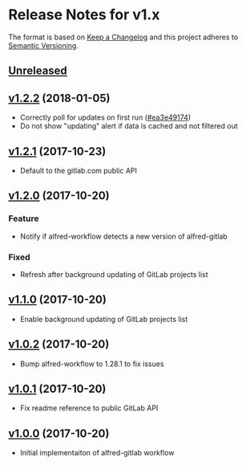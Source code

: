 # Release Notes for v1.x

The format is based on [Keep a Changelog](http://keepachangelog.com/en/1.0.0/)
and this project adheres to [Semantic Versioning](http://semver.org/spec/v2.0.0.html).

## [Unreleased]

## [v1.2.2] (2018-01-05)
* Correctly poll for updates on first run ([#ea3e49174](https://github.com/lukewaite/alfred-gitlab/commit/ea3e49174ac000649c692a064910b3c5c0c7834b))
* Do not show "updating" alert if data is cached and not filtered out

## [v1.2.1] (2017-10-23)
* Default to the gitlab.com public API

## [v1.2.0] (2017-10-20)

### Feature
* Notify if alfred-workflow detects a new version of alfred-gitlab

### Fixed
* Refresh after background updating of GitLab projects list

## [v1.1.0] (2017-10-20)
* Enable background updating of GitLab projects list

## [v1.0.2] (2017-10-20)
* Bump alfred-workflow to 1.28.1 to fix issues

## [v1.0.1] (2017-10-20)
* Fix readme reference to public GitLab API

## [v1.0.0] (2017-10-20)

* Initial implementaiton of alfred-gitlab workflow

[Unreleased]: https://github.com/lukewaite/alfred-gitlab/compare/v1.2.2...HEAD
[v1.2.2]: https://github.com/lukewaite/alfred-gitlab/compare/v1.2.1...v1.2.2
[v1.2.1]: https://github.com/lukewaite/alfred-gitlab/compare/v1.2.0...v1.2.1
[v1.2.0]: https://github.com/lukewaite/alfred-gitlab/compare/v1.1.0...v1.2.0
[v1.1.0]: https://github.com/lukewaite/alfred-gitlab/compare/v1.0.2...v1.1.0
[v1.0.2]: https://github.com/lukewaite/alfred-gitlab/compare/v1.0.1...v1.0.2
[v1.0.1]: https://github.com/lukewaite/alfred-gitlab/compare/v1.0.0...v1.0.1
[v1.0.0]: https://github.com/lukewaite/alfred-gitlab/compare/90b63639ac1d06f9a52c37afd3f9c1da37d6ebd2...v1.0.0
